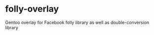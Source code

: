 folly-overlay
==============

Gentoo overlay for Facebook folly library as well as double-conversion library
